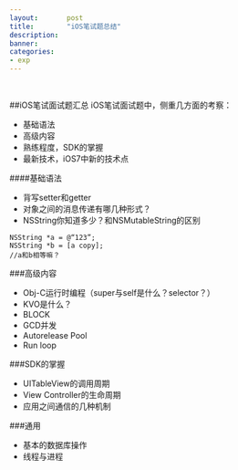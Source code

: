 ```yaml
---
layout:       post
title:        "iOS笔试题总结"
description: 
banner: 
categories: 
- exp
---
```


<br />



##iOS笔试面试题汇总
iOS笔试面试题中，侧重几方面的考察：

- 基础语法
- 高级内容
- 熟练程度，SDK的掌握
- 最新技术，iOS7中新的技术点


####基础语法

- 背写setter和getter
- 对象之间的消息传递有哪几种形式？
- NSString你知道多少？和NSMutableString的区别

```
NSString *a = @“123”;
NSString *b = [a copy];
//a和b相等嘛？
```

###高级内容

- Obj-C运行时编程（super与self是什么？selector？）
- KVO是什么？
- BLOCK
- GCD并发
- Autorelease Pool
- Run loop

###SDK的掌握

- UITableView的调用周期
- View Controller的生命周期
- 应用之间通信的几种机制

###通用

- 基本的数据库操作
- 线程与进程






